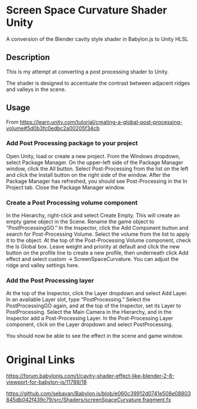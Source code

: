 # Screen Space Curvature Shader Unity
A conversion of the Blender cavity style shader in Babylon.js to Unity HLSL

## Description
This is my attempt at converting a post processing shader to Unity. 

The shader is designed to accentuate the contrast between adjacent ridges and valleys in the scene.

## Usage

From https://learn.unity.com/tutorial/creating-a-global-post-processing-volume#5d0b3fc0edbc2a00205f34cb

### Add Post Processing package to your project

Open Unity, load or create a new project.
From the Windows dropdown, select Package Manager.
On the upper-left side of the Package Manager window, click the All button.
Select Post-Processing from the list on the left and click the Install button on the right side of the window.
After the Package Manager has refreshed, you should see Post-Processing in the In Project tab. Close the Package Manager window.

### Create a Post Processing volume component

In the Hierarchy, right-click and select Create Empty. This will create an empty game object in the Scene.
Rename the game object to “PostProcessingGO.”
In the Inspector, click the Add Component button and search for Post-Processing Volume. Select the volume from the list to apply it to the object.
At the top of the Post-Processing Volume component, check the Is Global box.
Leave weight and priority at default and click the new button on the profile line to create a new profile, then underneath click Add effect and select custom -> ScreenSpaceCurvature. You can adjust the ridge and valley settings here.

### Add the Post Processing layer

At the top of the Inspector, click the Layer dropdown and select Add Layer.
In an available Layer slot, type “PostProcessing.”
Select the PostProcessingGO again, and at the top of the Inspector, set its Layer to PostProcessing.
Select the Main Camera in the Hierarchy, and in the Inspector add a Post-Processing Layer.
In the Post-Processing Layer component, click on the Layer dropdown and select PostProcessing.

You should now be able to see the effect in the scene and game window.

# Original Links
https://forum.babylonjs.com/t/cavity-shader-effect-like-blender-2-8-viewport-for-babylon-js/11789/18

https://github.com/sebavan/Babylon.js/blob/e060c39912d0741e508e08803845db042f439c79/src/Shaders/screenSpaceCurvature.fragment.fx
